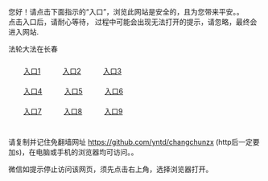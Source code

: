 您好！请点击下面指示的“入口”，浏览此网站是安全的，且为您带来平安。。 <br/>
点击入口后，请耐心等待， 过程中可能会出现无法打开的提示，请忽略，最终会进入网站. </br>

法轮大法在长春<br/>
<div style="padding:10px"><a style="margin:20px" target="_blank" href="https://dhtcmy6gixc3t.cloudfront.net/2Qpsp?cafeyb" id="ccLink1" rel="nofollow">入口1</a> <a target="_blank" style="margin:20px" href="https://d22e82l3pbc7rq.cloudfront.net/2Qpsp?dsjtpfeb" id="ccLink2" rel="nofollow">入口2</a> <a style="margin:20px" target="_blank" href="https://dmy10h2euq1n2.cloudfront.net/2Qpsp?tbwinsby" id="ccLink3" rel="nofollow">入口3</a></div>

<div style="padding:10px" ><a style="margin:20px" target="_blank" href="https://dhtcmy6gixc3t.cloudfront.net/2Qpsp?cafeyb" id="ccLink4" rel="nofollow">入口4</a> <a style="margin:20px" href="https://d22e82l3pbc7rq.cloudfront.net/2Qpsp?dsjtpfeb" target="_blank" id="ccLink5" rel="nofollow">入口5</a> <a style="margin:20px" href="https://dmy10h2euq1n2.cloudfront.net/2Qpsp?tbwinsby" target="_blank" id="ccLink6" rel="nofollow">入口6</a></div>

<div style="padding:10px"><a style="margin:20px" target="_blank" href="https://dhtcmy6gixc3t.cloudfront.net/2Qpsp?cafeyb" id="ccLink7" rel="nofollow">入口7</a> <a style="margin:20px" href="https://d22e82l3pbc7rq.cloudfront.net/2Qpsp?dsjtpfeb" target="_blank" id="ccLink8" rel="nofollow">入口8</a> <a style="margin:20px" target="_blank" href="https://dmy10h2euq1n2.cloudfront.net/2Qpsp?tbwinsby" id="ccLink9" rel="nofollow">入口9</a></div>

<br/>



请复制并记住免翻墙网址 https://github.com/yntd/changchunzx (http后一定要加s)，在电脑或手机的浏览器均可访问。。<br/>

微信如提示停止访问该网页，须先点击右上角，选择浏览器打开。
